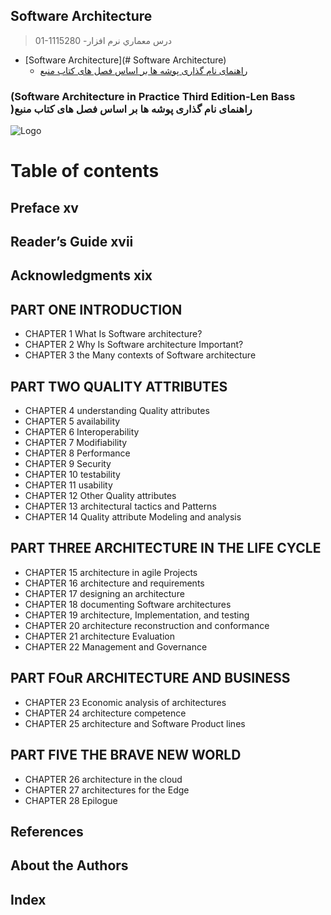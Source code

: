 ## Software Architecture

> 01-1115280 -درس معماري نرم افزار 

- [Software Architecture](# Software Architecture)
    * [راهنمای نام گذاری پوشه ها بر اساس فصل های کتاب منبع](#راهنمای-نام-گذاری-پوشه-ها-بر-اساس-فصل-های-کتاب-منبع)
    
###    (Software Architecture in Practice Third Edition-Len Bass )راهنمای نام گذاری پوشه ها بر اساس فصل های کتاب منبع
![Logo](https://github.com/AliRazavi-edu/PNU_3991/blob/master/image/SoftwareArchitecture.png)
# Table of contents
## Preface xv

## Reader’s Guide xvii


## Acknowledgments xix



## PART ONE INTRODUCTION
- CHAPTER 1 What Is Software architecture?
- CHAPTER 2 Why Is Software architecture Important?
- CHAPTER 3 the Many contexts of Software architecture


## PART TWO QUALITY ATTRIBUTES
- CHAPTER 4 understanding Quality attributes
- CHAPTER 5 availability
- CHAPTER 6 Interoperability
- CHAPTER 7 Modifiability
- CHAPTER 8 Performance
- CHAPTER 9 Security
- CHAPTER 10 testability
- CHAPTER 11 usability
- CHAPTER 12 Other Quality attributes
- CHAPTER 13 architectural tactics and Patterns
- CHAPTER 14 Quality attribute Modeling and analysis


## PART THREE ARCHITECTURE IN THE LIFE CYCLE
- CHAPTER 15 architecture in agile Projects
- CHAPTER 16 architecture and requirements
- CHAPTER 17 designing an architecture
- CHAPTER 18 documenting Software architectures
- CHAPTER 19 architecture, Implementation, and testing
- CHAPTER 20 architecture reconstruction and conformance
- CHAPTER 21 architecture Evaluation
- CHAPTER 22 Management and Governance
## PART FOuR ARCHITECTURE AND BUSINESS
- CHAPTER 23 Economic analysis of architectures
- CHAPTER 24 architecture competence
- CHAPTER 25 architecture and Software Product lines

## PART FIVE THE BRAVE NEW WORLD
- CHAPTER 26 architecture in the cloud
- CHAPTER 27 architectures for the Edge
- CHAPTER 28 Epilogue

## References
## About the Authors
## Index

